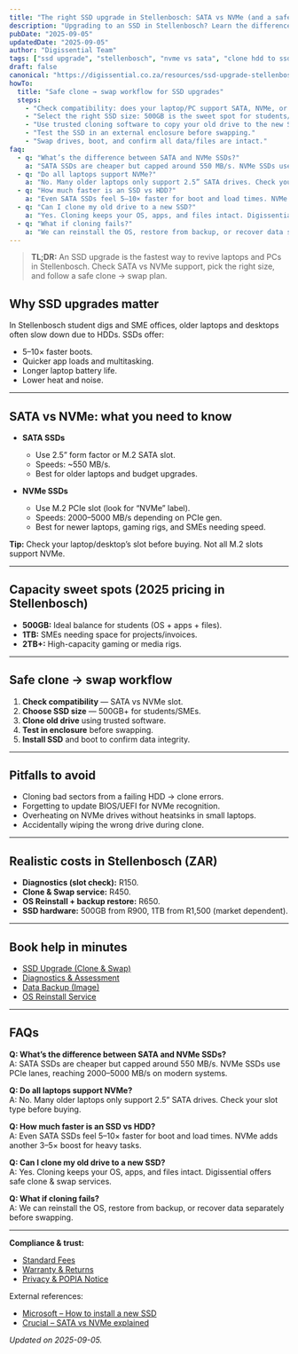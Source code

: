 ```yaml
---
title: "The right SSD upgrade in Stellenbosch: SATA vs NVMe (and a safe clone plan)"
description: "Upgrading to an SSD in Stellenbosch? Learn the difference between SATA and NVMe, capacity sweet spots, and how to safely clone your drive."
pubDate: "2025-09-05"
updatedDate: "2025-09-05"
author: "Digissential Team"
tags: ["ssd upgrade", "stellenbosch", "nvme vs sata", "clone hdd to ssd"]
draft: false
canonical: "https://digissential.co.za/resources/ssd-upgrade-stellenbosch-sata-vs-nvme/"
howTo:
  title: "Safe clone → swap workflow for SSD upgrades"
  steps:
    - "Check compatibility: does your laptop/PC support SATA, NVMe, or both?"
    - "Select the right SSD size: 500GB is the sweet spot for students/SMEs."
    - "Use trusted cloning software to copy your old drive to the new SSD."
    - "Test the SSD in an external enclosure before swapping."
    - "Swap drives, boot, and confirm all data/files are intact."
faq:
  - q: "What’s the difference between SATA and NVMe SSDs?"
    a: "SATA SSDs are cheaper but capped around 550 MB/s. NVMe SSDs use PCIe lanes, reaching 2000–5000 MB/s on modern systems."
  - q: "Do all laptops support NVMe?"
    a: "No. Many older laptops only support 2.5” SATA drives. Check your slot type before buying."
  - q: "How much faster is an SSD vs HDD?"
    a: "Even SATA SSDs feel 5–10× faster for boot and load times. NVMe adds another 3–5× boost for heavy tasks."
  - q: "Can I clone my old drive to a new SSD?"
    a: "Yes. Cloning keeps your OS, apps, and files intact. Digissential offers safe clone & swap services."
  - q: "What if cloning fails?"
    a: "We can reinstall the OS, restore from backup, or recover data separately before swapping."
---
```


> **TL;DR:** An SSD upgrade is the fastest way to revive laptops and PCs in Stellenbosch. Check SATA vs NVMe support, pick the right size, and follow a safe clone → swap plan.

## Why SSD upgrades matter

In Stellenbosch student digs and SME offices, older laptops and desktops often slow down due to HDDs. SSDs offer:
- 5–10× faster boots.  
- Quicker app loads and multitasking.  
- Longer laptop battery life.  
- Lower heat and noise.  

---

## SATA vs NVMe: what you need to know

- **SATA SSDs**  
  - Use 2.5” form factor or M.2 SATA slot.  
  - Speeds: ~550 MB/s.  
  - Best for older laptops and budget upgrades.  

- **NVMe SSDs**  
  - Use M.2 PCIe slot (look for “NVMe” label).  
  - Speeds: 2000–5000 MB/s depending on PCIe gen.  
  - Best for newer laptops, gaming rigs, and SMEs needing speed.  

**Tip:** Check your laptop/desktop’s slot before buying. Not all M.2 slots support NVMe.

---

## Capacity sweet spots (2025 pricing in Stellenbosch)

- **500GB:** Ideal balance for students (OS + apps + files).  
- **1TB:** SMEs needing space for projects/invoices.  
- **2TB+:** High-capacity gaming or media rigs.  

---

## Safe clone → swap workflow

1. **Check compatibility** — SATA vs NVMe slot.  
2. **Choose SSD size** — 500GB+ for students/SMEs.  
3. **Clone old drive** using trusted software.  
4. **Test in enclosure** before swapping.  
5. **Install SSD** and boot to confirm data integrity.  

---

## Pitfalls to avoid

- Cloning bad sectors from a failing HDD → clone errors.  
- Forgetting to update BIOS/UEFI for NVMe recognition.  
- Overheating on NVMe drives without heatsinks in small laptops.  
- Accidentally wiping the wrong drive during clone.  

---

## Realistic costs in Stellenbosch (ZAR)

- **Diagnostics (slot check):** R150.  
- **Clone & Swap service:** R450.  
- **OS Reinstall + backup restore:** R650.  
- **SSD hardware:** 500GB from R900, 1TB from R1,500 (market dependent).  

---

## Book help in minutes

- [SSD Upgrade (Clone & Swap)](/services/ssd-upgrade-clone-swap/)  
- [Diagnostics & Assessment](/services/diagnostics/)  
- [Data Backup (Image)](/services/data-backup-recovery/)  
- [OS Reinstall Service](/services/os-reinstall/)  

---

## FAQs

**Q: What’s the difference between SATA and NVMe SSDs?**  
A: SATA SSDs are cheaper but capped around 550 MB/s. NVMe SSDs use PCIe lanes, reaching 2000–5000 MB/s on modern systems.

**Q: Do all laptops support NVMe?**  
A: No. Many older laptops only support 2.5” SATA drives. Check your slot type before buying.

**Q: How much faster is an SSD vs HDD?**  
A: Even SATA SSDs feel 5–10× faster for boot and load times. NVMe adds another 3–5× boost for heavy tasks.

**Q: Can I clone my old drive to a new SSD?**  
A: Yes. Cloning keeps your OS, apps, and files intact. Digissential offers safe clone & swap services.

**Q: What if cloning fails?**  
A: We can reinstall the OS, restore from backup, or recover data separately before swapping.

---

**Compliance & trust:**  
- [Standard Fees](/legal/standard-fees/)  
- [Warranty & Returns](/legal/warranty-returns/)  
- [Privacy & POPIA Notice](/legal/privacy-popia-processing-notice/)  

External references:  
- [Microsoft – How to install a new SSD](https://support.microsoft.com/en-us/windows/installing-an-ssd)  
- [Crucial – SATA vs NVMe explained](https://www.crucial.com/articles/about-ssd/sata-vs-nvme)  

*Updated on 2025-09-05.*
